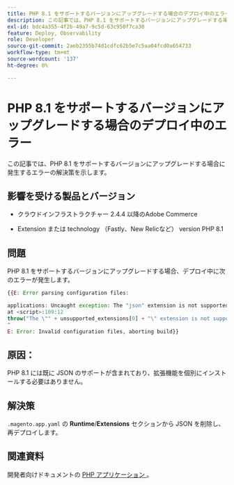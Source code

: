 ```yaml
---
title: PHP 8.1 をサポートするバージョンにアップグレードする場合のデプロイ中のエラー
description: この記事では、PHP 8.1 をサポートするバージョンにアップグレードする場合に発生するエラーの解決策を示します。
exl-id: bdc4a355-4f2b-49a7-9c5d-63c950f7ca30
feature: Deploy, Observability
role: Developer
source-git-commit: 2aeb2355b74d1cdfc62b5e7c5aa04fcd0a654733
workflow-type: tm+mt
source-wordcount: '137'
ht-degree: 0%

---
```


# PHP 8.1 をサポートするバージョンにアップグレードする場合のデプロイ中のエラー

この記事では、PHP 8.1 をサポートするバージョンにアップグレードする場合に発生するエラーの解決策を示します。

## 影響を受ける製品とバージョン

* クラウドインフラストラクチャー 2.4.4 以降のAdobe Commerce

* Extension または technology （Fastly、New Relicなど） version PHP 8.1

## 問題

PHP 8.1 をサポートするバージョンにアップグレードする場合、デプロイ中に次のエラーが発生します。

```PHP
{{E: Error parsing configuration files:

applications: Uncaught exception: The "json" extension is not supported for php:8.1
at <script>:109:12
throw("The \"" + unsupported_extensions[0] + "\" extension is not supported for " + service.type);
^
E: Error: Invalid configuration files, aborting build}}
```

## 原因：

PHP 8.1 には既に JSON のサポートが含まれており、拡張機能を個別にインストールする必要はありません。

## 解決策

`.magento.app.yaml` の **Runtime**/**Extensions** セクションから JSON を削除し、再デプロイします。

## 関連資料

開発者向けドキュメントの [PHP アプリケーション ](https://experienceleague.adobe.com/ja/docs/commerce-cloud-service/user-guide/configure/app/php-settings)。

